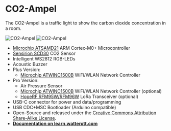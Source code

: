 # CO2-Ampel
The CO2-Ampel is a traffic light to show the carbon dioxide concentration in a room.

![CO2-Ampel](https://github.com/watterott/CO2-Ampel/raw/master/hardware/CO2-Ampel_v10.jpg)
![CO2-Ampel](https://github.com/watterott/CO2-Ampel/raw/master/hardware/CO2-Ampel-Diffusor.png)

* [Microchip ATSAMD21](https://www.microchip.com/wwwproducts/en/ATSAMD21G18) ARM Cortex-M0+ Microcontroller
* [Sensirion SCD30](https://www.sensirion.com/en/environmental-sensors/carbon-dioxide-sensors/carbon-dioxide-sensors-co2/) CO2 Sensor
* Intelligent WS2812 RGB-LEDs
* Acoustic Buzzer
* Plus Version:
  * [Microchip ATWINC1500B](http://www.microchip.com/wwwproducts/en/ATWINC1500) WiFi/WLAN Network Controller
* Pro Version:
  * Air Pressure Sensor
  * [Microchip ATWINC1500B](http://www.microchip.com/wwwproducts/en/ATWINC1500) WiFi/WLAN Network Controller (optional)
  * [HopeRF RFM95W/RFM96W](https://www.hoperf.com/modules/lora/index.html) LoRa Transceiver (optional)
* USB-C connector for power and data/programming
* USB CDC+MSC Bootloader (Arduino compatible)
* Open-Source and released under the [Creative Commons Attribution Share-Alike License](https://creativecommons.org/licenses/by-sa/4.0/).
* **[Documentation on learn.watterott.com](https://learn.watterott.com/breakouts/co2-ampel/)**
